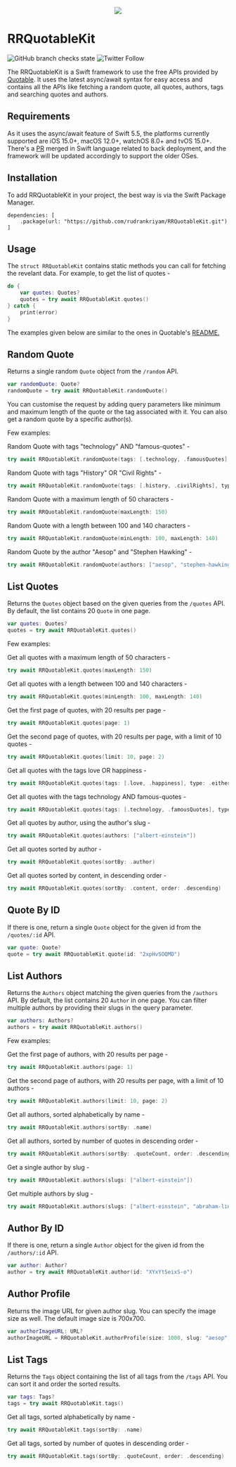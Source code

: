 <p align="center">
  <img src= "https://github.com/rudrankriyam/RRQuotableKit/blob/main/RRQuotableKit_Logo.png" />
</p>

# RRQuotableKit

![GitHub branch checks state](https://img.shields.io/github/checks-status/rudrankriyam/RRQuotableKit/main)
![Twitter Follow](https://img.shields.io/twitter/follow/rudrankriyam?style=social)


The RRQuotableKit is a Swift framework to use the free APIs provided by [Quotable](https://github.com/lukePeavey/quotable). It uses the latest async/await syntax for easy access and contains all the APIs like fetching a random quote, all quotes, authors, tags and searching quotes and authors.

## Requirements

As it uses the async/await feature of Swift 5.5, the platforms currently supported are iOS 15.0+, macOS 12.0+, watchOS 8.0+ and tvOS 15.0+. There's a [PR](https://github.com/apple/swift/pull/39051) merged in Swift language related to back deployment, and the framework will be updated accordingly to support the older OSes.

## Installation

To add RRQuotableKit in your project, the best way is via the Swift Package Manager. 

```
dependencies: [
    .package(url: "https://github.com/rudrankriyam/RRQuotableKit.git")
]
```

## Usage 

The `struct RRQuotableKit` contains static methods you can call for fetching the revelant data. For example, to get the list of quotes - 

```swift 
do {
    var quotes: Quotes?
    quotes = try await RRQuotableKit.quotes()
} catch {
    print(error)
}
```

The examples given below are similar to the ones in Quotable's [README.](https://github.com/lukePeavey/quotable/blob/master/README.md)

## Random Quote

Returns a single random `Quote` object from the `/random` API. 

```swift 
var randomQuote: Quote?
randomQuote = try await RRQuotableKit.randomQuote()
```

You can customise the request by adding query parameters like minimum and maximum length of the quote or the tag associated with it. You can also get a random quote by a specific author(s).

Few examples:

Random Quote with tags "technology" AND "famous-quotes" - 

```swift
try await RRQuotableKit.randomQuote(tags: [.technology, .famousQuotes], type: .all)
```

Random Quote with tags "History" OR "Civil Rights" -

```swift
try await RRQuotableKit.randomQuote(tags: [.history, .civilRights], type: .either)
```

Random Quote with a maximum length of 50 characters -

```swift
try await RRQuotableKit.randomQuote(maxLength: 150)
```

Random Quote with a length between 100 and 140 characters -

```swift
try await RRQuotableKit.randomQuote(minLength: 100, maxLength: 140)
```

Random Quote by the author "Aesop" and "Stephen Hawking" -

```swift
try await RRQuotableKit.randomQuote(authors: ["aesop", "stephen-hawking"])
```

## List Quotes 

Returns the `Quotes` object based on the given queries from the `/quotes` API. By default, the list contains 20 `Quote` in one page.

```swift 
var quotes: Quotes?
quotes = try await RRQuotableKit.quotes()
```

Few examples:

Get all quotes with a maximum length of 50 characters -

```swift
try await RRQuotableKit.quotes(maxLength: 150)
```

Get all quotes with a length between 100 and 140 characters -

```swift
try await RRQuotableKit.quotes(minLength: 100, maxLength: 140)
```

Get the first page of quotes, with 20 results per page -

```swift 
try await RRQuotableKit.quotes(page: 1)
```

Get the second page of quotes, with 20 results per page, with a limit of 10 quotes -

```swift 
try await RRQuotableKit.quotes(limit: 10, page: 2)
```

Get all quotes with the tags love OR happiness -

```swift 
try await RRQuotableKit.quotes(tags: [.love, .happiness], type: .either)
```

Get all quotes with the tags technology AND famous-quotes -

```swift 
try await RRQuotableKit.quotes(tags: [.technology, .famousQuotes], type: .all)
```

Get all quotes by author, using the author's slug -

```swift 
try await RRQuotableKit.quotes(authors: ["albert-einstein"])
```

Get all quotes sorted by author -

```swift 
try await RRQuotableKit.quotes(sortBy: .author)
```

Get all quotes sorted by content, in descending order -

```swift 
try await RRQuotableKit.quotes(sortBy: .content, order: .descending)
```

## Quote By ID 

If there is one, return a single `Quote` object for the given id from the `/quotes/:id` API.

```swift 
var quote: Quote?
quote = try await RRQuotableKit.quote(id: "2xpHvSOQMD")
```

## List Authors
 
 Returns the `Authors` object matching the given queries from the `/authors` API. By default, the list contains 20 `Author` in one page. You can filter multiple authors by providing their slugs in the query parameter.
 
 ```swift 
var authors: Authors?
authors = try await RRQuotableKit.authors()
```

Few examples:

Get the first page of authors, with 20 results per page -

```swift 
try await RRQuotableKit.authors(page: 1)
```

Get the second page of authors, with 20 results per page, with a limit of 10 authors -

```swift 
try await RRQuotableKit.authors(limit: 10, page: 2)
```

Get all authors, sorted alphabetically by name -

```swift 
try await RRQuotableKit.authors(sortBy: .name)
```

Get all authors, sorted by number of quotes in descending order -

```swift 
try await RRQuotableKit.authors(sortBy: .quoteCount, order: .descending)
```

Get a single author by slug -

```swift 
try await RRQuotableKit.authors(slugs: ["albert-einstein"])
```

Get multiple authors by slug -

```swift 
try await RRQuotableKit.authors(slugs: ["albert-einstein", "abraham-lincoln"])
```

## Author By ID 

If there is one, return a single `Author` object for the given id from the `/authors/:id` API.

```swift 
var author: Author?
author = try await RRQuotableKit.author(id: "XYxYtSeixS-o")
```

## Author Profile

Returns the image URL for given author slug. You can specify the image size as well. The default image size is 700x700. 

```swift 
var authorImageURL: URL?
authorImageURL = RRQuotableKit.authorProfile(size: 1000, slug: "aesop")
```

## List Tags 

Returns the `Tags` object containing the list of all tags from the `/tags` API. You can sort it and order the sorted results.

```swift 
var tags: Tags?
tags = try await RRQuotableKit.tags()
```

Get all tags, sorted alphabetically by name -

```swift 
try await RRQuotableKit.tags(sortBy: .name)
```

Get all tags, sorted by number of quotes in descending order -

```swift 
try await RRQuotableKit.tags(sortBy: .quoteCount, order: .descending)
```
